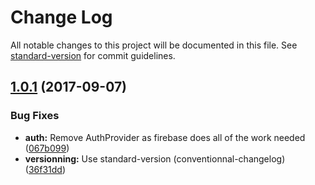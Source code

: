 # Change Log

All notable changes to this project will be documented in this file. See [standard-version](https://github.com/conventional-changelog/standard-version) for commit guidelines.

<a name="1.0.1"></a>
## [1.0.1](https://github.com/x1QG1x/FJCE/compare/v0.0.21...v1.0.1) (2017-09-07)


### Bug Fixes

* **auth:** Remove AuthProvider as firebase does all of the work needed ([067b099](https://github.com/x1QG1x/FJCE/commit/067b099))
* **versionning:** Use standard-version (conventionnal-changelog) ([36f31dd](https://github.com/x1QG1x/FJCE/commit/36f31dd))
